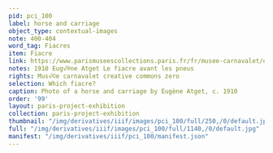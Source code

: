 ```yaml
---
pid: pci_100
label: horse and carriage
object_type: contextual-images
note: 400-404
word_tag: Fiacres
item: Fiacre
link: https://www.parismuseescollections.paris.fr/fr/musee-carnavalet/oeuvres/le-fiacre-avant-les-pneus#infos-principales
notes: 1910 Eug√®ne Atget Le fiacre avant les pneus
rights: Mus√©e carnavalet creative commons zero
selection: Which fiacre?
caption: Photo of a horse and carriage by Eugène Atget, c. 1910
order: '99'
layout: paris-project-exhibition
collection: paris-project-exhibition
thumbnail: "/img/derivatives/iiif/images/pci_100/full/250,/0/default.jpg"
full: "/img/derivatives/iiif/images/pci_100/full/1140,/0/default.jpg"
manifest: "/img/derivatives/iiif/pci_100/manifest.json"
---
```

